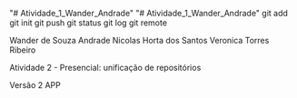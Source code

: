 "# Atividade_1_Wander_Andrade" 
"# Atividade_1_Wander_Andrade" 
git add
git init
git push
git status
git log
git remote

Wander de Souza Andrade
Nicolas Horta dos Santos
Veronica Torres Ribeiro

Atividade 2 - Presencial: unificação de repositórios

Versão 2 APP
